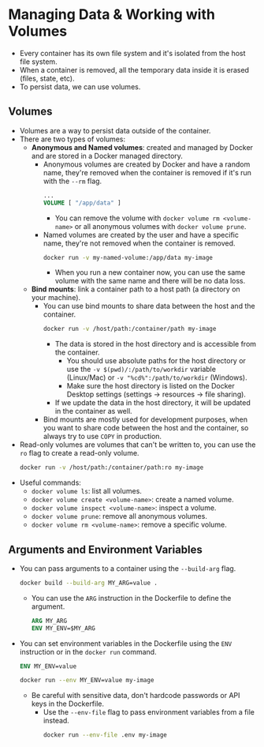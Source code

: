 # Managing Data & Working with Volumes

- Every container has its own file system and it's isolated from the host file system.
- When a container is removed, all the temporary data inside it is erased (files, state, etc).
- To persist data, we can use volumes.

## Volumes

- Volumes are a way to persist data outside of the container.
- There are two types of volumes:
  - **Anonymous and Named volumes**: created and managed by Docker and are stored in a Docker managed directory.
    - Anonymous volumes are created by Docker and have a random name, they're removed when the container is removed if it's run with the `--rm` flag.
      ```Dockerfile
      ...
      VOLUME [ "/app/data" ]
      ```
      - You can remove the volume with `docker volume rm <volume-name>` or all anonymous volumes with `docker volume prune`.
    - Named volumes are created by the user and have a specific name, they're not removed when the container is removed.
      ```sh
      docker run -v my-named-volume:/app/data my-image
      ```
      - When you run a new container now, you can use the same volume with the same name and there will be no data loss.
  - **Bind mounts**: link a container path to a host path (a directory on your machine).
    - You can use bind mounts to share data between the host and the container.
      ```sh
      docker run -v /host/path:/container/path my-image
      ```
      - The data is stored in the host directory and is accessible from the container.
        - You should use absolute paths for the host directory or use the `-v $(pwd)/:/path/to/workdir` variable (Linux/Mac) or `-v "%cd%":/path/to/workdir` (Windows).
        - Make sure the host directory is listed on the Docker Desktop settings (settings -> resources -> file sharing).
      - If we update the data in the host directory, it will be updated in the container as well.
    - Bind mounts are mostly used for development purposes, when you want to share code between the host and the container, so always try to use `COPY` in production.
- Read-only volumes are volumes that can't be written to, you can use the `ro` flag to create a read-only volume.
  ```sh
  docker run -v /host/path:/container/path:ro my-image
  ```
- Useful commands:
  - `docker volume ls`: list all volumes.
  - `docker volume create <volume-name>`: create a named volume.
  - `docker volume inspect <volume-name>`: inspect a volume.
  - `docker volume prune`: remove all anonymous volumes.
  - `docker volume rm <volume-name>`: remove a specific volume.

## Arguments and Environment Variables

- You can pass arguments to a container using the `--build-arg` flag.
  ```sh
  docker build --build-arg MY_ARG=value .
  ```
  - You can use the `ARG` instruction in the Dockerfile to define the argument.
    ```Dockerfile
    ARG MY_ARG
    ENV MY_ENV=$MY_ARG
    ```
- You can set environment variables in the Dockerfile using the `ENV` instruction or in the `docker run` command.
  ```Dockerfile
  ENV MY_ENV=value
  ```
  ```sh
  docker run --env MY_ENV=value my-image
  ```
  - Be careful with sensitive data, don't hardcode passwords or API keys in the Dockerfile.
    - Use the `--env-file` flag to pass environment variables from a file instead.
      ```sh
      docker run --env-file .env my-image
      ```

